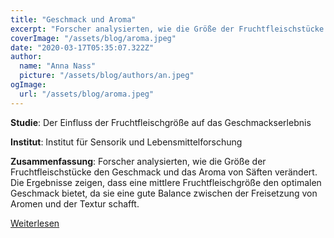 ```yaml
---
title: "Geschmack und Aroma"
excerpt: "Forscher analysierten, wie die Größe der Fruchtfleischstücke den Geschmack und das Aroma von Säften verändert. Die Ergebnisse zeigen, dass eine mittlere Fruchtfleischgröße den optimalen Geschmack bietet, da sie eine gute Balance zwischen der Freisetzung von Aromen und der Textur schafft."
coverImage: "/assets/blog/aroma.jpeg"
date: "2020-03-17T05:35:07.322Z"
author:
  name: "Anna Nass"
  picture: "/assets/blog/authors/an.jpeg"
ogImage:
  url: "/assets/blog/aroma.jpeg"
---
```


**Studie**: Der Einfluss der Fruchtfleischgröße auf das Geschmackserlebnis

**Institut**: Institut für Sensorik und Lebensmittelforschung

**Zusammenfassung**: Forscher analysierten, wie die Größe der Fruchtfleischstücke den Geschmack und das Aroma von Säften verändert. Die Ergebnisse zeigen, dass eine mittlere Fruchtfleischgröße den optimalen Geschmack bietet, da sie eine gute Balance zwischen der Freisetzung von Aromen und der Textur schafft.

[Weiterlesen]()
